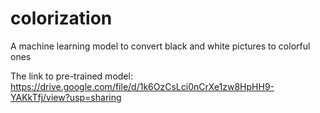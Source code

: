 # colorization

A machine learning model to convert black and white pictures to colorful ones

The link to pre-trained model: https://drive.google.com/file/d/1k6OzCsLci0nCrXe1zw8HpHH9-YAKkTfj/view?usp=sharing
